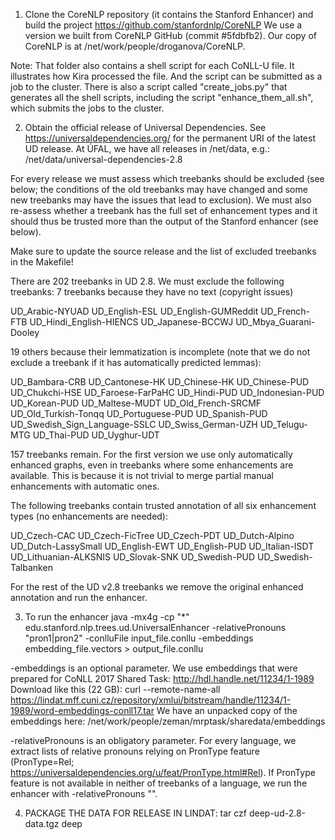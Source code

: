 1. Clone the CoreNLP repository (it contains the Stanford Enhancer) and build the project
https://github.com/stanfordnlp/CoreNLP
We use a version we built from CoreNLP GitHub (commit #5fdbfb2).
Our copy of CoreNLP is at /net/work/people/droganova/CoreNLP.

Note: That folder also contains a shell script for each CoNLL-U file. It illustrates
how Kira processed the file. And the script can be submitted as a job to the cluster.
There is also a script called "create_jobs.py" that generates all the shell scripts,
including the script "enhance_them_all.sh", which submits the jobs to the cluster.



2. Obtain the official release of Universal Dependencies.
See https://universaldependencies.org/ for the permanent URI of the latest UD release.
At ÚFAL, we have all releases in /net/data, e.g.: /net/data/universal-dependencies-2.8

For every release we must assess which treebanks should be excluded (see below; the
conditions of the old treebanks may have changed and some new treebanks may have the
issues that lead to exclusion). We must also re-assess whether a treebank has the full
set of enhancement types and it should thus be trusted more than the output of the
Stanford enhancer (see below).

Make sure to update the source release and the list of excluded treebanks in the
Makefile!

There are 202 treebanks in UD 2.8.
We must exclude the following treebanks:
7 treebanks because they have no text (copyright issues)

UD_Arabic-NYUAD
UD_English-ESL
UD_English-GUMReddit
UD_French-FTB
UD_Hindi_English-HIENCS
UD_Japanese-BCCWJ
UD_Mbya_Guarani-Dooley

19 others because their lemmatization is incomplete
(note that we do not exclude a treebank if it has automatically predicted lemmas):

UD_Bambara-CRB
UD_Cantonese-HK
UD_Chinese-HK
UD_Chinese-PUD
UD_Chukchi-HSE
UD_Faroese-FarPaHC
UD_Hindi-PUD
UD_Indonesian-PUD
UD_Korean-PUD
UD_Maltese-MUDT
UD_Old_French-SRCMF
UD_Old_Turkish-Tonqq
UD_Portuguese-PUD
UD_Spanish-PUD
UD_Swedish_Sign_Language-SSLC
UD_Swiss_German-UZH
UD_Telugu-MTG
UD_Thai-PUD
UD_Uyghur-UDT

157 treebanks remain.
For the first version we use only automatically enhanced graphs, even in treebanks where some enhancements
are available. This is because it is not trivial to merge partial manual enhancements with automatic ones.

The following treebanks contain trusted annotation of all six
enhancement types (no enhancements are needed):

UD_Czech-CAC
UD_Czech-FicTree
UD_Czech-PDT
UD_Dutch-Alpino
UD_Dutch-LassySmall
UD_English-EWT
UD_English-PUD
UD_Italian-ISDT
UD_Lithuanian-ALKSNIS
UD_Slovak-SNK
UD_Swedish-PUD
UD_Swedish-Talbanken

For the rest of the UD v2.8 treebanks we remove the original enhanced annotation and run the enhancer.



3. To run the enhancer
java -mx4g -cp "*" edu.stanford.nlp.trees.ud.UniversalEnhancer -relativePronouns "pron1|pron2" -conlluFile input_file.conllu -embeddings embedding_file.vectors > output_file.conllu

-embeddings is an optional parameter.
We use embeddings that were prepared for CoNLL 2017 Shared Task:
http://hdl.handle.net/11234/1-1989
Download like this (22 GB):
curl --remote-name-all https://lindat.mff.cuni.cz/repository/xmlui/bitstream/handle/11234/1-1989/word-embeddings-conll17.tar
We have an unpacked copy of the embeddings here:
/net/work/people/zeman/mrptask/sharedata/embeddings

-relativePronouns is an obligatory parameter.
For every language, we extract lists of relative pronouns relying on PronType feature (PronType=Rel; https://universaldependencies.org/u/feat/PronType.html#Rel).
If PronType feature is not available in neither of treebanks of a language, we run the enhancer with -relativePronouns "".



4. PACKAGE THE DATA FOR RELEASE IN LINDAT:
tar czf deep-ud-2.8-data.tgz deep
